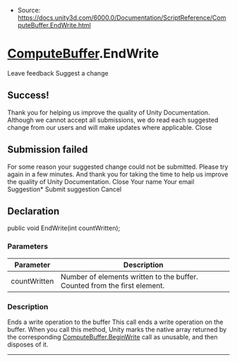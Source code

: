 * Source: https://docs.unity3d.com/6000.0/Documentation/ScriptReference/ComputeBuffer.EndWrite.html

#  [ComputeBuffer](https://docs.unity3d.com/6000.0/Documentation/ScriptReference/ComputeBuffer.html).EndWrite
Leave feedback
Suggest a change
## Success!
Thank you for helping us improve the quality of Unity Documentation. Although we cannot accept all submissions, we do read each suggested change from our users and will make updates where applicable.
Close
## Submission failed
For some reason your suggested change could not be submitted. Please <a>try again</a> in a few minutes. And thank you for taking the time to help us improve the quality of Unity Documentation.
Close
Your name Your email Suggestion* Submit suggestion
Cancel
## Declaration
public void EndWrite(int countWritten); 
### Parameters
Parameter | Description  
---|---  
countWritten | Number of elements written to the buffer. Counted from the first element.  
### Description
Ends a write operation to the buffer
This call ends a write operation on the buffer. When you call this method, Unity marks the native array returned by the corresponding [ComputeBuffer.BeginWrite](https://docs.unity3d.com/6000.0/Documentation/ScriptReference/ComputeBuffer.BeginWrite.html) call as unusable, and then disposes of it.
* * *
